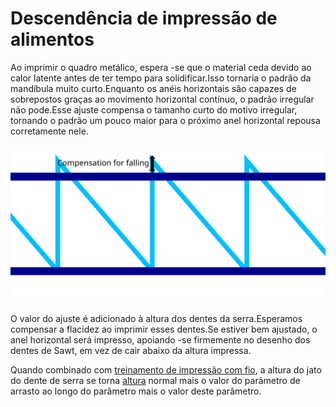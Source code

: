 Descendência de impressão de alimentos
====
Ao imprimir o quadro metálico, espera -se que o material ceda devido ao calor latente antes de ter tempo para solidificar.Isso tornaria o padrão da mandíbula muito curto.Enquanto os anéis horizontais são capazes de sobrepostos graças ao movimento horizontal contínuo, o padrão irregular não pode.Esse ajuste compensa o tamanho curto do motivo irregular, tornando o padrão um pouco maior para o próximo anel horizontal repousa corretamente nele.

![Como a altura do padrão da mandíbula é compensada](../images/wireframe_fall_down.svg)

O valor do ajuste é adicionado à altura dos dentes da serra.Esperamos compensar a flacidez ao imprimir esses dentes.Se estiver bem ajustado, o anel horizontal será impresso, apoiando -se firmemente no desenho dos dentes de Sawt, em vez de cair abaixo da altura impressa.

Quando combinado com [treinamento de impressão com fio](Wireframe_drag_along.md), a altura do jato do dente de serra se torna [altura](Wireframe_Height.md) normal mais o valor do parâmetro de arrasto ao longo do parâmetro mais o valor deste parâmetro.